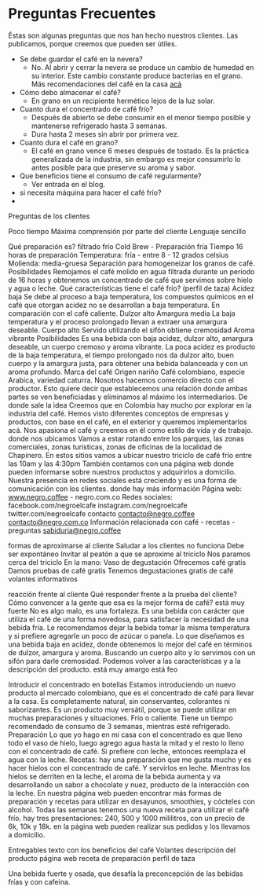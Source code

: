 # Preguntas Frecuentes

Éstas son algunas preguntas que nos han hecho nuestros clientes. Las publicamos, porque creemos que pueden ser útiles.
* Se debe guardar el café en la nevera?
  * No. Al abrir y cerrar la nevera se produce un cambio de humedad en su interior. Este cambio constante produce bacterias en el grano. Más recomendaciones del café en la casa [acá](http://negro.coffee/recomendaciones "Recomendaciones del café en la casa")
* Cómo debo almacenar el café?
  * En grano en un recipiente hermético lejos de la luz solar.
* Cuanto dura el concentrado de café frío?
  * Después de abierto se debe consumir en el menor tiempo posible y mantenerse refrigerado hasta 3 semanas.
  * Dura hasta 2 meses sin abrir por primera vez.
* Cuanto dura el café en grano?
  * El café en grano vence 6 meses después de tostado. Es la práctica generalizada de la industria, sin embargo es mejor consumirlo lo antes posible para que preserve su aroma y sabor.
* Que beneficios tiene el consumo de café regularmente?
  * Ver entrada en el blog.
* si necesita máquina para hacer el café frío?
* ​

Preguntas de los clientes

Poco tiempo
Máxima comprensión por parte del cliente
Lenguaje sencillo

Qué preparación es?
filtrado frío
Cold Brew - Preparación fría
Tiempo 16 horas de preparación
Temperatura: fría - entre 8 - 12 grados celsius
Molienda: media-gruesa
Separación para homogeneizar los granos de café.
Posibilidades
Remojamos el café molido en agua filtrada durante un periodo de 16 horas y obtenemos un concentrado de café que servimos sobre hielo y agua o leche.
Qué características tiene el café frío? (perfil de taza)
Acidez baja
Se debe al proceso a baja temperatura, los compuestos químicos en el café que otorgan acidez no se desarrollan a baja temperatura. En comparación con el café caliente.
Dulzor alto
Amargura media
La baja temperatura y el proceso prolongado llevan a extraer una amargura deseable.
Cuerpo alto
Servido utilizando el sifón obtiene cremosidad
Aroma vibrante
Posibilidades
Es una bebida con baja acidez, dulzor alto, amargura deseable, un cuerpo cremoso y aroma vibrante. La poca acidez es producto de la baja temperatura, el tiempo prolongado nos da dulzor alto, buen cuerpo y la amargura justa, para obtener una bebida balanceada y con un aroma profundo.
Marca del café
Origen nariño
Café colombiano, especie Arabica, variedad caturra.
Nosotros hacemos comercio directo con el productor. Esto quiere decir que establecemos una relación donde ambas partes se ven beneficiadas y eliminamos al máximo los intermediarios. 
De donde sale la idea
Creemos que en Colombia hay mucho por explorar en la industria del café. Hemos visto diferentes conceptos de empresas y productos, con base en el café, en el exterior y queremos implementarlos acá. Nos apasiona el café y creemos en él como estilo de vida y de trabajo.
donde nos ubicamos
Vamos a estar rotando entre los parques, las zonas comerciales, zonas turísticas, zonas de oficinas de la localidad de Chapinero. En estos sitios vamos a ubicar nuestro triciclo de café frío entre las 10am y las 4:30pm
También contamos con una página web donde pueden informarse sobre nuestros productos y adquirirlos a domicilio.
Nuestra presencia en redes sociales está creciendo y es una forma de comunicación con los clientes.
donde hay más información
Página web: www.negro.coffee - negro.com.co 
Redes sociales:
facebook.com/negroelcafe 
instagram.com/negroelcafe
twitter.com/negroelcafe
contacto
contacto@negro.coffee
contacto@negro.com.co
Información relacionada con café - recetas - preguntas
sabiduria@negro.coffee

formas de aproximarse al cliente
Saludar a los clientes no funciona
Debe ser expontáneo
Invitar al peatón a que se aproxime al triciclo
Nos paramos cerca del triciclo
En la mano:
Vaso de degustación
Ofrecemos café gratis
Damos pruebas de café gratis 
Tenemos degustaciones gratis de café
volantes informativos


reacción frente al cliente
Qué responder frente a la prueba del cliente? Cómo convencer a la gente que esa es la mejor forma de café?
está muy fuerte
No es algo malo, es una fortaleza.
Es una bebida con carácter que utiliza el café de una forma novedosa, para satisfacer la necesidad de una bebida fría. Le recomendamos dejar la bebida tomar la misma temperatura y si prefiere agregarle un poco de azúcar o panela.
Lo que diseñamos es una bebida baja en acidez, donde obtenemos lo mejor del café en términos de dulzor, amargura y aroma. Buscando un cuerpo alto y lo servimos con un sifón para darle cremosidad.
Podemos volver a las características y a la descripción del producto.
está muy amargo
está feo

Introducir el concentrado en botellas
Estamos introduciendo un nuevo producto al mercado colombiano, que es el concentrado de café para llevar a la casa. Es completamente natural, sin conservantes, colorantes ni saborizantes. Es un producto muy versátil, porque se puede utilizar en muchas preparaciones y situaciones. Frío o caliente. Tiene un tiempo recomendado de consumo de 3 semanas, mientras esté refrigerado. 
Preparación
Lo que yo hago en mi casa con el concentrado es que lleno todo el vaso de hielo, luego agrego agua hasta la mitad y el resto lo lleno con el concentrado de café.
Si prefiere con leche, entonces reemplaza el agua con la leche.
Recetas:
hay una preparación que me gusta mucho y es hacer hielos con el concentrado de café. Y servirlos en leche. Mientras los hielos se derriten en la leche, el aroma de la bebida aumenta y va desarrollando un sabor a chocolate y nuez, producto de la interacción con la leche.
En nuestra página web pueden encontrar más formas de preparación y recetas para utilizar en desayunos, smoothies, y cócteles con alcohol. Todas las semanas tenemos una nueva receta para utilizar el café frío.
hay tres presentaciones: 240, 500 y 1000 mililitros, con un precio de 6k, 10k y 18k.
en la página web pueden realizar sus pedidos y los llevamos a domicilio.

Entregables
texto con los beneficios del café
Volantes
descripción del producto
página web
receta de preparación
perfil de taza


Una bebida fuerte y osada, que desafía la preconcepción de las bebidas frías y con cafeína. 


